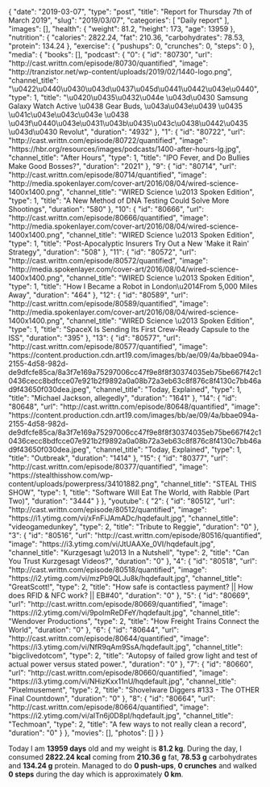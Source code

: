 {
    "date": "2019-03-07",
    "type": "post",
    "title": "Report for Thursday 7th of March 2019",
    "slug": "2019\/03\/07",
    "categories": [
        "Daily report"
    ],
    "images": [],
    "health": {
        "weight": 81.2,
        "height": 173,
        "age": 13959
    },
    "nutrition": {
        "calories": 2822.24,
        "fat": 210.36,
        "carbohydrates": 78.53,
        "protein": 134.24
    },
    "exercise": {
        "pushups": 0,
        "crunches": 0,
        "steps": 0
    },
    "media": {
        "books": [],
        "podcast": {
            "0": {
                "id": "80730",
                "url": "http:\/\/cast.writtn.com\/episode\/80730\/quantified",
                "image": "http:\/\/tranzistor.net\/wp-content\/uploads\/2019\/02\/1440-logo.png",
                "channel_title": "\u0422\u0440\u0430\u043d\u0437\u045d\u0441\u0442\u043e\u0440",
                "type": 1,
                "title": "\u0420\u0435\u0432\u044e \u043d\u0430 Samsung Galaxy Watch Active \u0438 Gear Buds, \u043a\u043e\u0439 \u0435 \u041c\u043e\u043c\u043e \u0438 \u043f\u0440\u043e\u0431\u043b\u0435\u043c\u0438\u0442\u0435 \u043d\u0430 Revolut",
                "duration": "4932"
            },
            "1": {
                "id": "80722",
                "url": "http:\/\/cast.writtn.com\/episode\/80722\/quantified",
                "image": "https:\/\/hbr.org\/resources\/images\/podcasts\/1400-after-hours-lg.jpg",
                "channel_title": "After Hours",
                "type": 1,
                "title": "IPO Fever, and Do Bullies Make Good Bosses?",
                "duration": "2021"
            },
            "9": {
                "id": "80714",
                "url": "http:\/\/cast.writtn.com\/episode\/80714\/quantified",
                "image": "http:\/\/media.spokenlayer.com\/cover-art\/2016\/08\/04\/wired-science-1400x1400.png",
                "channel_title": "WIRED Science \u2013 Spoken Edition",
                "type": 1,
                "title": "A New Method of DNA Testing Could Solve More Shootings",
                "duration": "580"
            },
            "10": {
                "id": "80666",
                "url": "http:\/\/cast.writtn.com\/episode\/80666\/quantified",
                "image": "http:\/\/media.spokenlayer.com\/cover-art\/2016\/08\/04\/wired-science-1400x1400.png",
                "channel_title": "WIRED Science \u2013 Spoken Edition",
                "type": 1,
                "title": "Post-Apocalyptic Insurers Try Out a New 'Make it Rain' Strategy",
                "duration": "508"
            },
            "11": {
                "id": "80572",
                "url": "http:\/\/cast.writtn.com\/episode\/80572\/quantified",
                "image": "http:\/\/media.spokenlayer.com\/cover-art\/2016\/08\/04\/wired-science-1400x1400.png",
                "channel_title": "WIRED Science \u2013 Spoken Edition",
                "type": 1,
                "title": "How I Became a Robot in London\u2014From 5,000 Miles Away",
                "duration": "464"
            },
            "12": {
                "id": "80589",
                "url": "http:\/\/cast.writtn.com\/episode\/80589\/quantified",
                "image": "http:\/\/media.spokenlayer.com\/cover-art\/2016\/08\/04\/wired-science-1400x1400.png",
                "channel_title": "WIRED Science \u2013 Spoken Edition",
                "type": 1,
                "title": "SpaceX Is Sending Its First Crew-Ready Capsule to the ISS",
                "duration": "395"
            },
            "13": {
                "id": "80577",
                "url": "http:\/\/cast.writtn.com\/episode\/80577\/quantified",
                "image": "https:\/\/content.production.cdn.art19.com\/images\/bb\/ae\/09\/4a\/bbae094a-2155-4d58-982d-de9dfcfe85ca\/8a3f7e169a75297006cc47f9e8f8f30374035eb75be667f42c10436cecc8bdfcce07e921b2f9892a0a08b72a3eb63c8f876c8f4130c7bb46ad9f43650f030dea.jpeg",
                "channel_title": "Today, Explained",
                "type": 1,
                "title": "Michael Jackson, allegedly",
                "duration": "1641"
            },
            "14": {
                "id": "80648",
                "url": "http:\/\/cast.writtn.com\/episode\/80648\/quantified",
                "image": "https:\/\/content.production.cdn.art19.com\/images\/bb\/ae\/09\/4a\/bbae094a-2155-4d58-982d-de9dfcfe85ca\/8a3f7e169a75297006cc47f9e8f8f30374035eb75be667f42c10436cecc8bdfcce07e921b2f9892a0a08b72a3eb63c8f876c8f4130c7bb46ad9f43650f030dea.jpeg",
                "channel_title": "Today, Explained",
                "type": 1,
                "title": "Outbreak",
                "duration": "1414"
            },
            "15": {
                "id": "80377",
                "url": "http:\/\/cast.writtn.com\/episode\/80377\/quantified",
                "image": "https:\/\/stealthisshow.com\/wp-content\/uploads\/powerpress\/34101882.png",
                "channel_title": "STEAL THIS SHOW",
                "type": 1,
                "title": "Software Will Eat The World, with Rabble (Part Two)",
                "duration": "3444"
            }
        },
        "youtube": {
            "2": {
                "id": "80512",
                "url": "http:\/\/cast.writtn.com\/episode\/80512\/quantified",
                "image": "https:\/\/i1.ytimg.com\/vi\/xFnFiJAmADc\/hqdefault.jpg",
                "channel_title": "videogamedunkey",
                "type": 2,
                "title": "Tribute to Reggie",
                "duration": "0"
            },
            "3": {
                "id": "80516",
                "url": "http:\/\/cast.writtn.com\/episode\/80516\/quantified",
                "image": "https:\/\/i3.ytimg.com\/vi\/JtUAAXe_0VI\/hqdefault.jpg",
                "channel_title": "Kurzgesagt \u2013 In a Nutshell",
                "type": 2,
                "title": "Can You Trust Kurzgesagt Videos?",
                "duration": "0"
            },
            "4": {
                "id": "80518",
                "url": "http:\/\/cast.writtn.com\/episode\/80518\/quantified",
                "image": "https:\/\/i2.ytimg.com\/vi\/mzPb9QLJu8k\/hqdefault.jpg",
                "channel_title": "GreatScott!",
                "type": 2,
                "title": "How safe is contactless payment? || How does RFID & NFC work? || EB#40",
                "duration": "0"
            },
            "5": {
                "id": "80669",
                "url": "http:\/\/cast.writtn.com\/episode\/80669\/quantified",
                "image": "https:\/\/i2.ytimg.com\/vi\/9poImReDFeY\/hqdefault.jpg",
                "channel_title": "Wendover Productions",
                "type": 2,
                "title": "How Freight Trains Connect the World",
                "duration": "0"
            },
            "6": {
                "id": "80644",
                "url": "http:\/\/cast.writtn.com\/episode\/80644\/quantified",
                "image": "https:\/\/i3.ytimg.com\/vi\/NfR9qAm9SsA\/hqdefault.jpg",
                "channel_title": "bigclivedotcom",
                "type": 2,
                "title": "Autopsy of failed grow light and test of actual power versus stated power.",
                "duration": "0"
            },
            "7": {
                "id": "80660",
                "url": "http:\/\/cast.writtn.com\/episode\/80660\/quantified",
                "image": "https:\/\/i3.ytimg.com\/vi\/NHizKxx11nU\/hqdefault.jpg",
                "channel_title": "Pixelmusement",
                "type": 2,
                "title": "Shovelware Diggers #133 - The OTHER Final Countdown",
                "duration": "0"
            },
            "8": {
                "id": "80664",
                "url": "http:\/\/cast.writtn.com\/episode\/80664\/quantified",
                "image": "https:\/\/i2.ytimg.com\/vi\/alTn6j0D8pI\/hqdefault.jpg",
                "channel_title": "Techmoan",
                "type": 2,
                "title": "A few ways to not really clean a record",
                "duration": "0"
            }
        },
        "movies": [],
        "photos": []
    }
}

Today I am <strong>13959 days</strong> old and my weight is <strong>81.2 kg</strong>. During the day, I consumed <strong>2822.24 kcal</strong> coming from <strong>210.36 g</strong> fat, <strong>78.53 g</strong> carbohydrates and <strong>134.24 g</strong> protein. Managed to do <strong>0 push-ups</strong>, <strong>0 crunches</strong> and walked <strong>0 steps</strong> during the day which is approximately <strong>0 km</strong>.